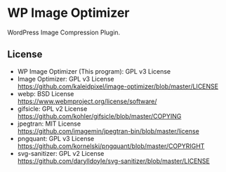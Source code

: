 # WP Image Optimizer
WordPress Image Compression Plugin.

## License
* WP Image Optimizer (This program): GPL v3 License
* Image Optimizer: GPL v3 License  
  https://github.com/kaleidpixel/image-optimizer/blob/master/LICENSE
* webp: BSD License  
  https://www.webmproject.org/license/software/
* gifsicle: GPL v2 License  
  https://github.com/kohler/gifsicle/blob/master/COPYING
* jpegtran: MIT License  
  https://github.com/imagemin/jpegtran-bin/blob/master/license
* pngquant: GPL v3 License  
  https://github.com/kornelski/pngquant/blob/master/COPYRIGHT
* svg-sanitizer: GPL v2 License  
  https://github.com/darylldoyle/svg-sanitizer/blob/master/LICENSE
